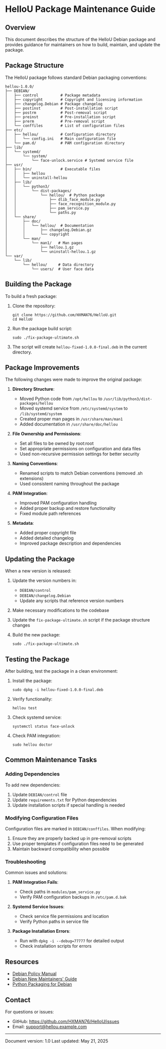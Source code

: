 # HelloU Package Maintenance Guide

## Overview

This document describes the structure of the HelloU Debian package and provides guidance for maintainers on how to build, maintain, and update the package.

## Package Structure

The HelloU package follows standard Debian packaging conventions:

```
hellou-1.0.0/
├── DEBIAN/
│   ├── control          # Package metadata
│   ├── copyright        # Copyright and licensing information
│   ├── changelog.Debian # Package changelog
│   ├── postinst         # Post-installation script
│   ├── postrm           # Post-removal script
│   ├── preinst          # Pre-installation script
│   ├── prerm            # Pre-removal script
│   └── conffiles        # List of configuration files
├── etc/
│   ├── hellou/          # Configuration directory
│   │   └── config.ini   # Main configuration file
│   └── pam.d/           # PAM configuration directory
├── lib/
│   └── systemd/
│       └── system/
│           └── face-unlock.service # Systemd service file
├── usr/
│   ├── bin/             # Executable files
│   │   ├── hellou
│   │   └── uninstall-hellou
│   ├── lib/
│   │   └── python3/
│   │       └── dist-packages/
│   │           └── hellou/  # Python package
│   │               ├── dlib_face_module.py
│   │               ├── face_recognition_module.py
│   │               ├── pam_service.py
│   │               └── paths.py
│   └── share/
│       ├── doc/
│       │   └── hellou/  # Documentation
│       │       ├── changelog.Debian.gz
│       │       └── copyright
│       └── man/
│           └── man1/   # Man pages
│               ├── hellou.1.gz
│               └── uninstall-hellou.1.gz
└── var/
    └── lib/
        └── hellou/     # Data directory
            └── users/  # User face data
```

## Building the Package

To build a fresh package:

1. Clone the repository:
   ```
   git clone https://github.com/HXMAN76/HelloU.git
   cd HelloU
   ```

2. Run the package build script:
   ```
   sudo ./fix-package-ultimate.sh
   ```

3. The script will create `hellou-fixed-1.0.0-final.deb` in the current directory.

## Package Improvements

The following changes were made to improve the original package:

1. **Directory Structure**:
   - Moved Python code from `/opt/hellou` to `/usr/lib/python3/dist-packages/hellou`
   - Moved systemd service from `/etc/systemd/system` to `/lib/systemd/system`
   - Created proper man pages in `/usr/share/man/man1`
   - Added documentation in `/usr/share/doc/hellou`

2. **File Ownership and Permissions**:
   - Set all files to be owned by root:root
   - Set appropriate permissions on configuration and data files
   - Used non-recursive permission settings for better security

3. **Naming Conventions**:
   - Renamed scripts to match Debian conventions (removed .sh extensions)
   - Used consistent naming throughout the package

4. **PAM Integration**:
   - Improved PAM configuration handling
   - Added proper backup and restore functionality
   - Fixed module path references

5. **Metadata**:
   - Added proper copyright file
   - Added detailed changelog
   - Improved package description and dependencies

## Updating the Package

When a new version is released:

1. Update the version numbers in:
   - `DEBIAN/control`
   - `DEBIAN/changelog.Debian`
   - Update any scripts that reference version numbers

2. Make necessary modifications to the codebase

3. Update the `fix-package-ultimate.sh` script if the package structure changes

4. Build the new package:
   ```
   sudo ./fix-package-ultimate.sh
   ```

## Testing the Package

After building, test the package in a clean environment:

1. Install the package:
   ```
   sudo dpkg -i hellou-fixed-1.0.0-final.deb
   ```

2. Verify functionality:
   ```
   hellou test
   ```

3. Check systemd service:
   ```
   systemctl status face-unlock
   ```

4. Check PAM integration:
   ```
   sudo hellou doctor
   ```

## Common Maintenance Tasks

### Adding Dependencies

To add new dependencies:

1. Update `DEBIAN/control` file
2. Update `requirements.txt` for Python dependencies
3. Update installation scripts if special handling is needed

### Modifying Configuration Files

Configuration files are marked in `DEBIAN/conffiles`. When modifying:

1. Ensure they are properly backed up in pre-removal scripts
2. Use proper templates if configuration files need to be generated
3. Maintain backward compatibility when possible

### Troubleshooting

Common issues and solutions:

1. **PAM Integration Fails**:
   - Check paths in `modules/pam_service.py`
   - Verify PAM configuration backups in `/etc/pam.d.bak`

2. **Systemd Service Issues**:
   - Check service file permissions and location
   - Verify Python paths in service file

3. **Package Installation Errors**:
   - Run with `dpkg -i --debug=77777` for detailed output
   - Check installation scripts for errors

## Resources

- [Debian Policy Manual](https://www.debian.org/doc/debian-policy/)
- [Debian New Maintainers' Guide](https://www.debian.org/doc/manuals/maint-guide/)
- [Python Packaging for Debian](https://wiki.debian.org/Python/Packaging)

## Contact

For questions or issues:
- GitHub: https://github.com/HXMAN76/HelloU/issues
- Email: support@hellou.example.com

---

Document version: 1.0
Last updated: May 21, 2025
